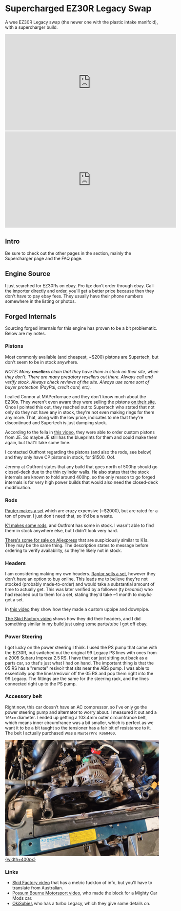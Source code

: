 # Supercharged EZ30R Legacy Swap
A wee EZ30R Legacy swap (the newer one with the plastic intake manifold), with a supercharger build.

<iframe width="560" height="315" style="width: 560px; height:315px;" src="https://www.youtube.com/embed/Y6_W0FZ5e4A?si=H63V7x4y8nUkhAxZ" title="YouTube video player" frameborder="0" allow="accelerometer; autoplay; clipboard-write; encrypted-media; gyroscope; picture-in-picture; web-share" allowfullscreen></iframe>

<iframe width="560" height="315" style="width: 560px; height:315px;" src="https://www.youtube.com/embed/videoseries?si=BOyzLuO6YZmxFS-2&amp;list=PLFQKxsMzgSbhx8MJiBwqooqNe-DAWtTXl" title="YouTube video player" frameborder="0" allow="accelerometer; autoplay; clipboard-write; encrypted-media; gyroscope; picture-in-picture; web-share" allowfullscreen></iframe>

## Intro
Be sure to check out the other pages in the section, mainly the Supercharger page and the FAQ page.

## Engine Source
I just searched for EZ30Rs on ebay. Pro tip: don't order through ebay. Call the importer directly and order, you'll get a better price because then they don't have to pay ebay fees. They usually have their phone numbers somewhere in the listing or photos.

## Forged Internals
Sourcing forged internals for this engine has proven to be a bit problematic. Below are my notes.

### Pistons
Most commonly available (and cheapest, ~$200) pistons are Supertech, but don't seem to be in stock anywhere.

*NOTE: Many **resellers** claim that they have them in stock on their site, when they don't. There are many predatory resellers out there. Always call and verify stock. Always check reviews of the site. Always use some sort of buyer protection (PayPal, credit card, etc).*

I called Connor at MAPerfornace and they don't know much about the EZ30s. They weren't even aware they were selling the pistons [on their site](https://www.maperformance.com/products/supertech-subaru-ez30r-89-20mm-bore-18cc-dish-8-5-1-cr-pistons-set-of-6-use-w-swf20070-0-p6-su8920-n18-h13). Once I pointed this out, they reached out to Supertech who stated that not only do they not have any in stock, they're not even making rings for them any more. That, along with the low price, indicates to me that they're discontinued and Supertech is just dumping stock.

According to the fella in [this video](https://www.youtube.com/watch?v=Dv1laGYsxtE), they were able to order custom pistons from JE. So maybe JE still has the blueprints for them and could make them again, but that'll take some time.

I contacted Outfront regarding the pistons (and also the rods, see below) and they only have CP pistons in stock, for $1500. Oof.

Jeremy at Outfront states that any build that goes north of 500hp should go closed-deck due to the thin cylinder walls. He also states that the stock internals are known to hold around 400hp, so the only reason to go forged internals is for very high power builds that would also need the closed-deck modification.


### Rods
[Pauter makes a set](https://pauter.com/shop/rods/subaru/subaru-3-0l-ez30-h6-rods/) which are crazy expensive (~$2000), but are rated for a ton of power. I just don't need that, so it'd be a waste.

[K1 makes some rods](https://k1technologies.com/-039dd17132), and Outfront has some in stock. I wasn't able to find them in stock anywhere else, but I didn't look very hard.

[There's some for sale on Aliexpress](https://www.aliexpress.us/item/2251801636123391.html) that are suspiciously similar to K1s. They may be the same thing. The description states to message before ordering to verify availability, so they're likely not in stock.

### Headers
I am considering making my own headers. [Raptor sells a set](https://raptorsc.com.au/subaru/subaru-libertylegacy-4-gen-ez30-header/), however they don't have an option to buy online. This leads me to believe they're not stocked (probably made-to-order) and would take a substantial amount of time to actually get. This was later verified by a follower (ty *breamis*) who had reached out to them for a set, stating they'd take ~1 month to *maybe* get a set.

In [this video](https://www.youtube.com/watch?v=Q8vW6qYIfWk) they show how they made a custom uppipe and downpipe. 

[The Skid Factory video](https://www.youtube.com/watch?v=UhJgvKnuIZg) shows how they did their headers, and I did something similar in my build just using some parts/tube I got off ebay.

### Power Steering
I got lucky on the power steering I think. I used the PS pump that came with the EZ30R, but switched out the original 99 Legacy PS lines with ones from a 2005 Subaru Impreza 2.5 RS. I have that car just sitting out back as a parts car, so that's just what I had on hand. The important thing is that the 05 RS has a "remote" resivoir that sits near the ABS pump. I was able to essentially pop the lines/resivoir off the 05 RS and pop them right into the 99 Legacy. The fittings are the same for the steering rack, and the lines connected right up to the PS pump.

### Accessory belt
Right now, this car doesn't have an AC compressor, so I've only go the power steering pump and alternator to worry about. I measured it out and a `103cm` diameter. I ended up getting a 103.4mm outer circumfrance belt, which means inner circumfrance was a bit smaller, which is perfect as we want it to be a bit taught so the tensioner has a fair bit of resistance to it. The belt I actually purchased was a `MasterPro K060400`.

[![H6 accessories](./accessories.jpg){width=400px}](./accessories.jpg)

### Links
- [Skid Factory video](https://www.youtube.com/watch?v=UhJgvKnuIZg) that has a metric fuckton of info, but you'll have to translate from Australian.
- [Possum Bourne Motorsport video](https://www.youtube.com/watch?v=Dv1laGYsxtE), who made the block for a Mighty Car Mods car.
- [OkiSubies](https://www.youtube.com/watch?v=Q8vW6qYIfWk) who has a turbo Legacy, which they give some details on. 